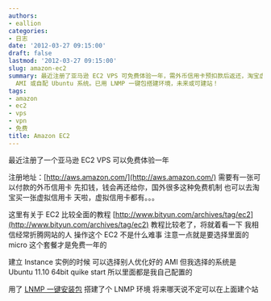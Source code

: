 ```yaml
---
authors:
- eallion
categories:
- 日志
date: '2012-03-27 09:15:00'
draft: false
lastmod: '2012-03-27 09:15:00'
slug: amazon-ec2
summary: 最近注册了亚马逊 EC2 VPS 可免费体验一年，需外币信用卡预扣款后返还，淘宝虚拟卡也可用。推荐选择 micro 套餐，教程虽旧但操作不难，建议选用优化
  AMI 或自配 Ubuntu 系统。已用 LNMP 一键包搭建环境，未来或可建站！
tags:
- amazon
- ec2
- vps
- vpn
- 免费
title: Amazon EC2
---
```

最近注册了一个亚马逊 EC2 VPS
可以免费体验一年

注册地址：[http://aws.amazon.com/](http://aws.amazon.com/)
需要有一张可以付款的外币信用卡
先扣钱，钱会再还给你，国外很多这种免费机制
也可以去淘宝买一张虚拟信用卡
天啦，虚拟信用卡都有。。。

这里有关于 EC2 比较全面的教程
[http://www.bityun.com/archives/tag/ec2](http://www.bityun.com/archives/tag/ec2)
教程比较老了，将就着看一下
我相信经常折腾网站的人
操作这个 EC2 不是什么难事
注意一点就是要选择里面的 micro
这个套餐才是免费一年的

建立 Instance 实例的时候
可以选择别人优化好的 AMI
但我选择的系统是 Ubuntu 11.10 64bit quike start
所以里面都是我自己配置的

用了 [LNMP 一键安装包](http://lnmp.org) 搭建了个 LNMP 环境
将来哪天说不定可以在上面建个站